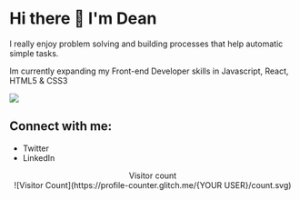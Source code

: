 <h1>Hi there 👋 I'm Dean</h1>

<p>I really enjoy problem solving and building processes that help automatic simple tasks. </p>

<p>Im currently expanding my Front-end Developer skills in Javascript, React, HTML5 & CSS3 </p>
<img src="https://i.pinimg.com/originals/ed/88/da/ed88da8c757d74f6255717ffc7a78154.gif" />

<h2>Connect with me:</h1>
<ul>
  <li>Twitter</li>
  <li>LinkedIn</li>
</ul>  
<p align="center"> 
  Visitor count<br>
  ![Visitor Count](https://profile-counter.glitch.me/{YOUR USER}/count.svg)
</p>
<script src="https://static.elfsight.com/platform/platform.js" data-use-service-core defer></script>
<div class="elfsight-app-3646cca5-bb57-4af6-ae5d-2bc127e872f2" data-elfsight-app-lazy></div>
  

